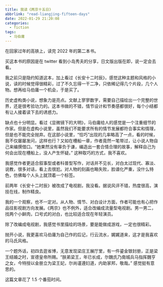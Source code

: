 ```yaml
---
title: 我读《两京十五日》
abbrlink: "read-liangjing-fifteen-days"
date: 2022-01-29 21:20:08
categories:
  - fiction
tags:
  - 马伯庸
---
```


在回家过年的高铁上，读完 2022 年的第二本书。

买这本书的原因是在 twitter 看到小岛秀夫的分享，日文版出版在即，说一定会去看。

我之前只是隐约知道这本，加上看过《长安十二时辰》，感觉这种主题和风格的小说，读的时候觉得很精彩，过了不久忘得一干二净，只依稀记得几个片段，几个人物。想再给马伯庸一个机会，于是买了。

历史虚构类小说，想象力是亮点。文献上寥寥数字，需要自己描绘出一个完整的世界，还是很考验功力的。这本书做的不错，情节设计和节奏感都很好，每个小结都有让人接着读下去的诱惑力。

缺点也十分明显。看过《显微镜下的大明》，马伯庸给人的感觉是一个注重细节的作家。但是在虚构小说里，虽然我们不能要求所有的情节发展都符合事实和情理，但是也不能完全抛弃。在这部小说里，“恰巧”出现的几率略高了一点，看的时候，我不仅屡屡发问，这样也行？又如在槽船一章，作者竟然一笔带过，让小说人物自己来编撰借口。“她果然没有辜负于谦，编造出一套合情合理的故事，解释自己为何会出现在槽船上，没人产生怀疑。” 这种取巧的方式，我不喜欢。

我感觉作者更适合叙事型或者科普型写作，对话并不见长，对白太过现代、寡淡、说教，很多对话，看上去很尬。对人物的刻画也略失败，脸谱化严重，没什么特色，仿佛每个人头上就顶着一个标签。

前两年《长安十二时辰》被改成了电视剧，我没看。据说风评不错，热度很高，演技在线，制作精良。

我的一个观察，也不一定对。从人物、情节、对白设计方面，作者可能也有心把作品往影视剧方向发展。《两京》也不例外，适合改编成流量型电视剧。男一男二，找两个小鲜肉，口号式的对白，也比较适合现在年轻演员。

除了改编成电视剧，我感觉书里描绘的场景，要是能做成游戏，一定也很精彩。

抛开小说，我更喜欢马伯庸为自己作的后记，行云流水，娓娓道来，这才是我喜欢的马氏风格。

一个题外话，初四去逛省博，无意发现梁庄王展厅里，有一件鎏金银封册，正是梁王结婚之时，宣德皇帝所赐。“朕弟梁王，年已长成，尔魏氏乃南城兵马指挥魏亨之女，今特授以金册立为梁王妃，尔尚谨遵妇道，内助家邦，敬哉。” 感觉挺有意思的。

这篇文章花了 1.5 个番茄时间。
